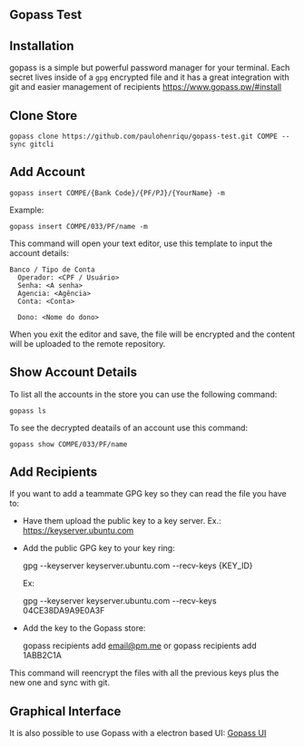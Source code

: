 ## Gopass Test
## Installation
gopass is a simple but powerful password manager for your terminal.
Each secret lives inside of a `gpg` encrypted file and it has a great integration with git and easier management of recipients
https://www.gopass.pw/#install
## Clone Store

    gopass clone https://github.com/paulohenriqu/gopass-test.git COMPE --sync gitcli


## Add Account

    gopass insert COMPE/{Bank Code}/{PF/PJ}/{YourName} -m
Example:

    gopass insert COMPE/033/PF/name -m

This command will open your text editor, use this template to input the account details:

```
Banco / Tipo de Conta
  Operador: <CPF / Usuário>
  Senha: <A senha>
  Agencia: <Agência>
  Conta: <Conta>

  Dono: <Nome do dono>
```

When you exit the editor and save, the file will be encrypted and the content will be uploaded to the remote repository.

## Show Account Details
To list all the accounts in the store you can use the following command:

    gopass ls
To see the decrypted deatails of an account use this command:

    gopass show COMPE/033/PF/name
## Add Recipients
If you want to add a teammate GPG key so they can read the file you have to:

 - Have them upload the public key to a key server. Ex.: https://keyserver.ubuntu.com
 - Add the public GPG key to your key ring:


    gpg --keyserver keyserver.ubuntu.com --recv-keys {KEY_ID}

	Ex:

    gpg --keyserver keyserver.ubuntu.com --recv-keys 04CE38DA9A9E0A3F

 - Add the key to the Gopass store:
	

    gopass recipients add email@pm.me
		or
    gopass recipients add 1ABB2C1A

This command will reencrypt the files with all the previous keys plus the new one and sync with git.

## Graphical Interface
It is also possible to use Gopass with a electron based UI: [Gopass UI](https://github.com/codecentric/gopass-ui)
